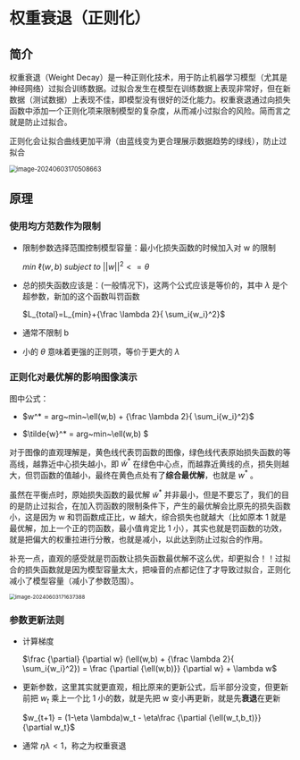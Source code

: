 # 权重衰退（正则化）

## 简介

权重衰退（Weight Decay）是一种正则化技术，用于防止机器学习模型（尤其是神经网络）过拟合训练数据。过拟合发生在模型在训练数据上表现非常好，但在新数据（测试数据）上表现不佳，即模型没有很好的泛化能力。权重衰退通过向损失函数中添加一个正则化项来限制模型的复杂度，从而减小过拟合的风险。简而言之就是防止过拟合。

正则化会让拟合曲线更加平滑（由蓝线变为更合理展示数据趋势的绿线），防止过拟合

<img src="https://s2.loli.net/2024/06/03/5maQNSfnK2kq3bI.png" alt="image-20240603170508663" style="zoom: 80%;" />

## 原理

### 使用均方范数作为限制 

- 限制参数选择范围控制模型容量：最小化损失函数的时候加入对 w 的限制

  $min ~ \ell(w,b) ~ subject~to~||w||^2 <= \theta$

- 总的损失函数应该是：(一般情况下)，这两个公式应该是等价的，其中 $\lambda$ 是个超参数，新加的这个函数叫罚函数

  $L_{total}=L_{min}+{\frac \lambda 2}{ \sum_i{w_i}^2}$

- 通常不限制 b 

- 小的 $\theta$ 意味着更强的正则项，等价于更大的 $\lambda$

### 正则化对最优解的影响图像演示

图中公式：

- $w^* = arg~min~\ell(w,b) + {\frac \lambda 2}{ \sum_i{w_i}^2}$

- $\tilde{w}^* = arg~min~\ell(w,b) $

对于图像的直观理解是，黄色线代表罚函数的图像，绿色线代表原始损失函数的等高线，越靠近中心损失越小，即 $\tilde{w}^*$ 在绿色中心点，而越靠近黄线的点，损失则越大，但罚函数的值越小，最终在黄色点处有了**综合最优解**，也就是 $w^*$ 。

虽然在平衡点时，原始损失函数的最优解 $\tilde{w}^*$ 并非最小，但是不要忘了，我们的目的是防止过拟合，在加入罚函数的限制条件下，产生的最优解会比原先的损失函数小，这是因为 w 和罚函数成正比，w 越大，综合损失也就越大（比如原本 1 就是最优解，加上一个正的罚函数，最小值肯定比 1 小），其实也就是罚函数的功效，就是把偏大的权重拉进行分散，也就是减小，以此达到防止过拟合的作用。

补充一点，直观的感受就是罚函数让损失函数最优解不这么优，却更拟合！！过拟合的损失函数就是因为模型容量太大，把噪音的点都记住了才导致过拟合，正则化减小了模型容量（减小了参数范围）。

<img src="https://s2.loli.net/2024/06/03/Tb3nU9ohq5W7L8B.png" alt="image-20240603171637388" style="zoom:67%;" />

### 参数更新法则

- 计算梯度

  $\frac {\partial} {\partial w} (\ell(w,b) + {\frac \lambda 2}{ \sum_i{w_i}^2}) = \frac {\partial {\ell(w,b)}} {\partial w} + \lambda w$

- 更新参数，这里其实就更直观，相比原来的更新公式，后半部分没变，但更新前把 $w_t$ 乘上一个比 1 小的数，就是先把 w 变小再更新，就是先**衰退**在更新

  $w_{t+1} = (1-\eta \lambda)w_t - \eta\frac {\partial {\ell(w_t,b_t)}} {\partial w_t}$

- 通常 $\eta \lambda < 1$，称之为权重衰退
